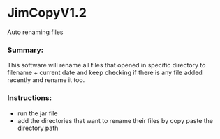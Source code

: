 # JimCopyV1.2
Auto renaming files 

### Summary:
This software will rename all files that opened in specific directory to filename + current date and keep checking if there is any file added 
recently and rename it too.

### Instructions:
 - run the jar file
 - add the directories that want to rename their files by copy paste the directory path
